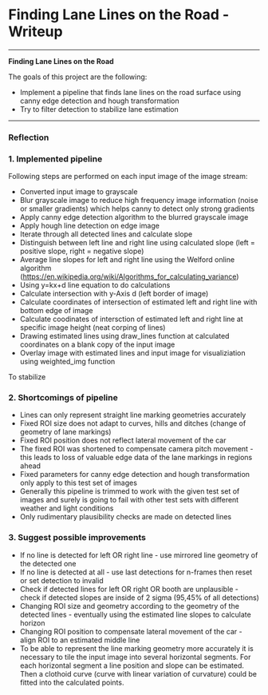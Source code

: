 # **Finding Lane Lines on the Road - Writeup** 


---

**Finding Lane Lines on the Road**

The goals of this project are the following:
* Implement a pipeline that finds lane lines on the road surface using canny edge detection and hough transformation 
* Try to filter detection to stabilize lane estimation 

---

### Reflection

### 1. Implemented pipeline

Following steps are performed on each input image of the image stream: 

* Converted input image to grayscale 
* Blur grayscale image to reduce high frequency image information (noise or smaller gradients) which helps canny to detect only strong gradients 
* Apply canny edge detection algorithm to the blurred grayscale image 
* Apply hough line detection on edge image 
* Iterate through all detected lines and calculate slope
* Distinguish between left line and right line using calculated slope (left = positive slope, right = negative slope)
* Average line slopes for left and right line using the Welford online algorithm (https://en.wikipedia.org/wiki/Algorithms_for_calculating_variance)
* Using y=kx+d line equation to do calculations 
* Calculate intersection with y-Axis d (left border of image) 
* Calculate coordinates of intersection of estimated left and right line with bottom edge of image
* Calculate coodinates of intersction of estimated left and right line at specific image height (neat corping of lines)
* Drawing estimated lines using draw_lines function at calculated coordinates on a blank copy of the input image 
* Overlay image with estimated lines and input image for visualiziation using weighted_img function 

To stabilize 


### 2. Shortcomings of pipeline 

* Lines can only represent straight line marking geometries accurately 
* Fixed ROI size does not adapt to curves, hills and ditches (change of geometry of lane markings) 
* Fixed ROI position does not reflect lateral movement of the car 
* The fixed ROI was shortened to compensate camera pitch movement - this leads to loss of valuable edge data of the lane markings in regions ahead 
* Fixed parameters for canny edge detection and hough transformation only apply to this test set of images 
* Generally this pipeline is trimmed to work with the given test set of images and surely is going to fail with other test sets with different weather and light conditions 
* Only rudimentary plausibility checks are made on detected lines  


### 3. Suggest possible improvements 

* If no line is detected for left OR right line - use mirrored line geometry of the detected one 
* If no line is detected at all - use last detections for n-frames then reset or set detection to invalid 
* Check if detected lines for left OR right OR booth are unplausible - check if detected slopes are inside of 2 sigma (95,45% of all detections)
* Changing ROI size and geometry according to the geometry of the detected lines - eventually using the estimated line slopes to calculate horizon 
* Changing ROI position to compensate lateral movement of the car - align ROI to an estimated middle line 
* To be able to represent the line marking geometry more accurately it is necessary to tile the input image into several horizontal segments. For each horizontal segment a line position and slope can be estimated. Then a clothoid curve (curve with linear variation of curvature) could be fitted into the calculated points.
